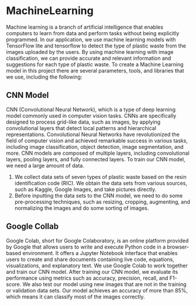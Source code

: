 # MachineLearning
Machine learning is a branch of artificial intelligence that enables computers to learn from data and perform tasks without being explicitly programmed. In our application, we use machine learning models with TensorFlow lite and tensorflow to detect the type of plastic waste from the images uploaded by the users. By using machine learning with image classification, we can provide accurate and relevant information and suggestions for each type of plastic waste.
To create a Machine Learning model in this project there are several parameters, tools, and libraries that we use, including the following:

## CNN Model
CNN (Convolutional Neural Network), which is a type of deep learning model commonly used in computer vision tasks. CNNs are specifically designed to process grid-like data, such as images, by applying convolutional layers that detect local patterns and hierarchical representations.
Convolutional Neural Networks have revolutionized the field of computer vision and achieved remarkable success in various tasks, including image classification, object detection, image segmentation, and more. CNN models are composed of multiple layers, including convolutional layers, pooling layers, and fully connected layers. To train our CNN model, we need a large amount of data.
1. We collect data sets of seven types of plastic waste based on the resin identification code (RIC). We obtain the data sets from various sources, such as Kaggle, Google Images, and take pictures directly.
2. Before inputting the data sets to the CNN model, we need to do some pre-processing techniques, such as resizing, cropping, augmenting, and normalizing the images and do some sorting of images.

## Google Collab
Google Colab, short for Google Colaboratory, is an online platform provided by Google that allows users to write and execute Python code in a browser-based environment. It offers a Jupyter Notebook interface that enables users to create and share documents containing live code, equations, visualizations, and explanatory text.
We use Google Colab to work together and train our CNN model. After training our CNN model, we evaluate its performance using metrics such as accuracy, precision, recall, and F1-score. We also test our model using new images that are not in the training or validation data sets. Our model achieves an accuracy of more than 85%, which means it can classify most of the images correctly.
